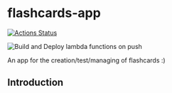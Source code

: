 # flashcards-app
[![Actions Status](https://github.com/darren1ch/flashcards-app/workflows/Build%20and%20deploy%20Flashcards%20App%20on%20push/badge.svg)](https://github.com/darren1ch/flashcards-app/actions)

![Build and Deploy lambda functions on push](https://github.com/darren1ch/darren1ch.github.io/workflows/Build%20and%20Deploy%20lambda%20functions%20on%20push/badge.svg)

An app for the creation/test/managing of flashcards :)

## Introduction
